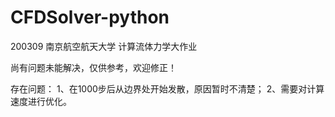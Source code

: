 # CFDSolver-python
200309 南京航空航天大学 计算流体力学大作业

尚有问题未能解决，仅供参考，欢迎修正！

存在问题：
1、在1000步后从边界处开始发散，原因暂时不清楚；
2、需要对计算速度进行优化。
